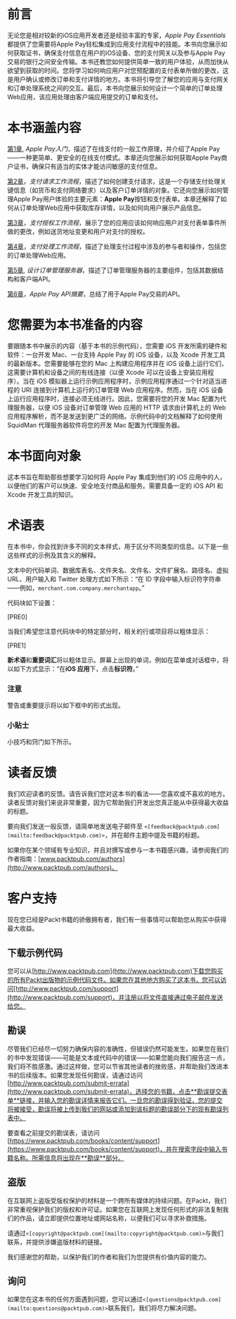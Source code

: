 # 前言

无论您是相对较新的iOS应用开发者还是经验丰富的专家，*Apple Pay Essentials* 都提供了您需要将Apple Pay轻松集成到应用支付流程中的技能。本书向您展示如何获取证书，确保支付信息在用户的iOS设备、您的支付网关以及参与Apple Pay交易的银行之间安全传输。本书还教您如何提供简单一致的用户体验，从而加快从欲望到获取的时间。您将学习如何响应用户对您预配置的支付表单所做的更改，这是用户确认或修改订单和支付详情的地方。本书将引导您了解您的应用与支付网关和订单处理系统之间的交互。最后，本书向您展示如何设计一个简单的订单处理Web应用，该应用处理由客户端应用提交的订单和支付。

# 本书涵盖内容

[第1章](ch01.html "第1章。Apple Pay入门"), *Apple Pay入门*，描述了在线支付的一般工作原理，并介绍了Apple Pay——一种更简单、更安全的在线支付模式。本章还向您展示如何获取Apple Pay商户证书，确保只有适当的实体才能访问敏感的支付信息。

[第2章](ch02.html "第2章。支付请求工作流程")，*支付请求工作流程*，描述了如何创建支付请求，这是一个存储支付处理关键信息（如货币和支付网络要求）以及客户订单详情的对象。它还向您展示如何管理Apple Pay用户体验的主要元素：**Apple Pay**按钮和支付表单。本章还解释了如何从订单处理Web应用中获取库存详情，以及如何向用户展示产品信息。

[第3章](ch03.html "第3章。支付授权工作流程")，*支付授权工作流程*，展示了您的应用应该如何响应用户对支付表单事件所做的更改，例如送货地址变更和用户对支付的授权。

[第4章](ch04.html "第4章。支付处理工作流程")，*支付处理工作流程*，描述了处理支付过程中涉及的参与者和操作，包括您的订单处理Web应用。

[第5章](ch05.html "第5章。设计订单管理服务器"), *设计订单管理服务器*，描述了订单管理服务器的主要组件，包括其数据结构和客户端API。

[第6章](ch06.html "第6章。Apple Pay API摘要")，*Apple Pay API摘要*，总结了用于Apple Pay交易的API。

# 您需要为本书准备的内容

要跟随本书中展示的内容（基于本书的示例代码），您需要 iOS 开发所需的硬件和软件：一台开发 Mac、一台支持 Apple Pay 的 iOS 设备，以及 Xcode 开发工具的最新版本。您需要能够在您的 Mac 上构建应用程序并在 iOS 设备上运行它们，这需要计算机和设备之间的有线连接（以便 Xcode 可以在设备上安装应用程序）。当在 iOS 模拟器上运行示例应用程序时，示例应用程序通过一个针对适当进程的 URI 连接到计算机上运行的订单管理 Web 应用程序。然而，当在 iOS 设备上运行应用程序时，连接必须无线进行。因此，您需要将您的开发 Mac 配置为代理服务器，以便 iOS 设备对订单管理 Web 应用的 HTTP 请求由计算机上的 Web 应用程序解析，而不是发送到更广泛的网络。示例代码中的文档解释了如何使用 SquidMan 代理服务器软件将您的开发 Mac 配置为代理服务器。

# 本书面向对象

这本书旨在帮助那些想要学习如何将 Apple Pay 集成到他们的 iOS 应用中的人，以便他们的客户可以快速、安全地支付商品和服务。需要具备一定的 iOS API 和 Xcode 开发工具的知识。

# 术语表

在本书中，你会找到许多不同的文本样式，用于区分不同类型的信息。以下是一些这些样式的示例及其含义的解释。

文本中的代码单词、数据库表名、文件夹名、文件名、文件扩展名、路径名、虚拟 URL、用户输入和 Twitter 处理方式如下所示：“在 ID 字段中输入标识符字符串——例如，`merchant.com.company.merchantapp`。”

代码块如下设置：

[PRE0]

当我们希望您注意代码块中的特定部分时，相关的行或项目将以粗体显示：

[PRE1]

**新术语**和**重要词汇**将以粗体显示。屏幕上出现的单词，例如在菜单或对话框中，将以如下方式显示：“在**iOS 应用**下，点击**标识符**。”

### 注意

警告或重要提示将以如下框中的形式出现。

### 小贴士

小技巧和窍门如下所示。

# 读者反馈

我们欢迎读者的反馈。请告诉我们您对这本书的看法——您喜欢或不喜欢的地方。读者反馈对我们来说非常重要，因为它帮助我们开发出您真正能从中获得最大收益的标题。

要向我们发送一般反馈，请简单地发送电子邮件至 `<[feedback@packtpub.com](mailto:feedback@packtpub.com)>`，并在邮件主题中提及书籍的标题。

如果你在某个领域有专业知识，并且对撰写或参与一本书籍感兴趣，请参阅我们的作者指南：[www.packtpub.com/authors](http://www.packtpub.com/authors)。

# 客户支持

现在您已经是Packt书籍的骄傲拥有者，我们有一些事情可以帮助您从购买中获得最大收益。

## 下载示例代码

您可以从[http://www.packtpub.com](http://www.packtpub.com)下载您购买的所有Packt出版物的示例代码文件。如果您在其他地方购买了这本书，您可以访问[http://www.packtpub.com/support](http://www.packtpub.com/support)，并注册以将文件直接通过电子邮件发送给您。

## 勘误

尽管我们已经尽一切努力确保内容的准确性，但错误仍然可能发生。如果您在我们的书中发现错误——可能是文本或代码中的错误——如果您能向我们报告这一点，我们将不胜感激。通过这样做，您可以节省其他读者的挫败感，并帮助我们改进本书的后续版本。如果您发现任何勘误，请通过访问[http://www.packtpub.com/submit-errata](http://www.packtpub.com/submit-errata)，选择您的书籍，点击**勘误提交表单**链接，并输入您的勘误详情来报告它们。一旦您的勘误得到验证，您的提交将被接受，勘误将被上传到我们的网站或添加到该标题的勘误部分下的现有勘误列表中。

要查看之前提交的勘误表，请访问[https://www.packtpub.com/books/content/support](https://www.packtpub.com/books/content/support)，并在搜索字段中输入书籍名称。所需信息将出现在**勘误**部分。

## 盗版

在互联网上盗版受版权保护的材料是一个跨所有媒体的持续问题。在Packt，我们非常重视保护我们的版权和许可证。如果您在互联网上发现任何形式的非法复制我们的作品，请立即提供位置地址或网站名称，以便我们可以寻求补救措施。

请通过`<[copyright@packtpub.com](mailto:copyright@packtpub.com)>`与我们联系，并提供涉嫌盗版材料的链接。

我们感谢您的帮助，以保护我们的作者和我们为您提供有价值内容的能力。

## 询问

如果您在这本书的任何方面遇到问题，您可以通过`<[questions@packtpub.com](mailto:questions@packtpub.com)>`联系我们，我们将尽力解决问题。
